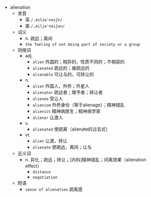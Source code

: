 - alienation
  - 发音
    - 英 `/ˌeɪliə'neɪʃn/`
    - 美 `/,eiljə'neiʃən/`
  - 词义
    - n. 疏远；离间
    - `the feeling of not being part of society or a group`
  - 同根词
    - adj.
      - `alien` 外国的；相异的，性质不同的；不相容的
      - `alienated` 疏远的；被疏远的
      - `alienable` 可让与的，可转让的
    - n.
      - `alien` 外国人，外侨；外星人
      - `alienator` 疏远者；赠予者；转让者
      - `alienee` 受让人
      - `alienism` 外侨身份（等于alienage）；精神错乱
      - `alienist` 精神病医生；精神病学家
      - `alienor` 让渡人
    - v.
      - `alienated` 使疏离（alienate的过去式）
    - vt.
      - `alien` 让渡，转让
      - `alienate` 使疏远，离间；让与
  - 近义词
    - n. 异化；疏远；转让；[内科]精神错乱；间离效果（alienation effect）
      - `distance`
      - `negotiation`
  - 短语
    - `sense of alienation` 疏离感 
